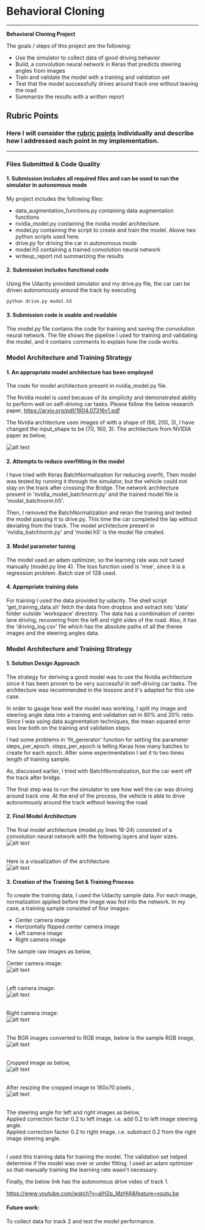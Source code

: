 # **Behavioral Cloning** 

---

**Behavioral Cloning Project**

The goals / steps of this project are the following:
* Use the simulator to collect data of good driving behavior
* Build, a convolution neural network in Keras that predicts steering angles from images
* Train and validate the model with a training and validation set
* Test that the model successfully drives around track one without leaving the road
* Summarize the results with a written report


[//]: # (Image References)
[image1]: ./writeup_images/nvidia_model.png "Original NVIDIA paper"
[image2]: ./writeup_images/model_summary.JPG "Model summary"
[image3]: ./writeup_images/model_plot.png "Model plot"
[image4]: ./writeup_images/raw_center_1.jpg "center image"
[image5]: ./writeup_images/raw_left_1.jpg "left image"
[image6]: ./writeup_images/raw_right_1.jpg "right image"
[image7]: ./writeup_images/rgb_image.png "rgb image"
[image8]: ./writeup_images/crop_image.png "cropped image"
[image9]: ./writeup_images/crop_and_resize.png "cropped and resized"

## Rubric Points
### Here I will consider the [rubric points](https://review.udacity.com/#!/rubrics/432/view) individually and describe how I addressed each point in my implementation.  

---
### Files Submitted & Code Quality

#### 1. Submission includes all required files and can be used to run the simulator in autonomous mode

My project includes the following files:
* data_augmentation_functions.py containing data augmentation functions
* nvidia_model.py containing the nvidia model architecture.
* model.py containing the script to create and train the model. Above two python scripts used here.
* drive.py for driving the car in autonomous mode
* model.h5 containing a trained convolution neural network 
* writeup_report.md summarizing the results

#### 2. Submission includes functional code
Using the Udacity provided simulator and my drive.py file, the car can be driven autonomously around the track by executing 
```sh
python drive.py model.h5
```

#### 3. Submission code is usable and readable

The model.py file contains the code for training and saving the convolution neural network. The file shows the pipeline I used for training and validating the model, and it contains comments to explain how the code works.

### Model Architecture and Training Strategy

#### 1. An appropriate model architecture has been employed

The code for model architecture present in nvidia_model.py file.

The Nvidia model is used because of its simplicity and demonstrated ability to perform well on self-driving car tasks. 
Please follow the below research paper,
https://arxiv.org/pdf/1604.07316v1.pdf

The Nvidia architecture uses images of with a shape of (66, 200, 3), I have changed the input_shape to be (70, 160, 3).
The architecture from NVIDIA paper as below,

![alt text][image1]

#### 2. Attempts to reduce overfitting in the model

I have tried with Keras BatchNormalization for reducing overfit, Then model was tested by running it through the simulator, but the vehicle could not stay on the track after crossing the Bridge. The network architecture present in 'nvidia_model_batchnorm.py' and the trained model file is 'model_batchnorm.h5'.

Then, I removed the BatchNormalization and reran the training and tested the model passing it to drive.py.
This time the car completed the lap without deviating from the track.
The model architecture present in 'nvidia_batchnorm.py' and 'model.h5' is the model file created.

#### 3. Model parameter tuning

The model used an adam optimizer, so the learning rate was not tuned manually (model.py line 4).
The loss function used is 'mse', since it is a regression problem.
Batch size of 128 used.

#### 4. Appropriate training data

For training I used the data provided by udacity.
The shell script 'get_training_data.sh' fetch the data from dropbox and extract into 'data' folder outside 'workspace' directory.
The data has a combination of center lane driving, recovering from the left and right sides of the road.
Also, it has the 'driving_log.csv' file which has the absolute paths of all the theree images and the steering angles data.

### Model Architecture and Training Strategy

#### 1. Solution Design Approach

The strategy for deriving a good model was to use the Nvidia architecture since it has been proven to be very successful in self-driving car tasks. The architecture was recommended in the lessons and it's adapted for this use case.

In order to gauge how well the model was working, I split my image and steering angle data into a training and validation set in 80% and 20% ratio. Since I was using data augmentation techniques, the mean squared error was low both on the training and validation steps.

I had some problems in 'fit_generator' function for setting the parameter steps_per_epoch.
steps_per_epoch is telling Keras how many batches to create for each epoch. After some experimentation I set it to two times
length of training sample.

As, discussed earlier, I tried with BatchNormalization, but the car went off the track after bridge.

The final step was to run the simulator to see how well the car was driving around track one. 
At the end of the process, the vehicle is able to drive autonomously around the track without leaving the road.

#### 2. Final Model Architecture

The final model architecture (model.py lines 18-24) consisted of a convolution neural network with the following layers and layer sizes.<br/>
![alt text][image2]<br/><br/>

Here is a visualization of the architecture.<br/>
![alt text][image3]
<br/>
#### 3. Creation of the Training Set & Training Process

To create the training data, I used the Udacity sample data. For each image, normalization applied before the image was fed into the network. In my case, a training sample consisted of four images:

* Center camera image
* Horizontally flipped center camera image
* Left camera image
* Right camera image

The sample raw images as below,

Center camera image: <br/>
![alt text][image4] <br/><br/>

Left camera image: <br/>
![alt text][image5] <br/><br/>

Right camera image: <br/>
![alt text][image6] <br/><br/>

The BGR images converted to RGB image, below is the sample RGB image,<br/>
![alt text][image7]<br/><br/>

Cropped image as below,<br/>
![alt text][image8]<br/><br/>

After resizing the cropped image to 160x70 pixels ,<br/>
![alt text][image9]<br/><br/>

The steering angle for left and right images as below,<br/>
Applied correction factor 0.2 to left image. i.e. add 0.2 to left image steering angle.<br/>
Applied correction factor 0.2 to right image. i.e. substract 0.2 from the right image steering angle.<br/><br/>

I used this training data for training the model. The validation set helped determine if the model was over or under fitting.
I used an adam optimizer so that manually training the learning rate wasn't necessary.

Finally, the below link has the autonomous drive video of track 1.

https://www.youtube.com/watch?v=alH2p_MzHlA&feature=youtu.be


#### Future work:
To collect data for track 2 and test the model performance.
